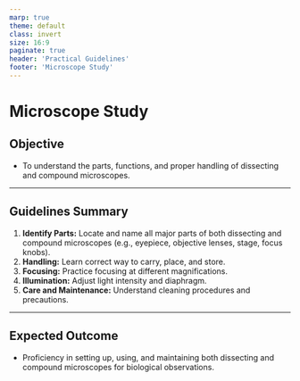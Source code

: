 ```yaml
---
marp: true
theme: default
class: invert
size: 16:9
paginate: true
header: 'Practical Guidelines'
footer: 'Microscope Study'
---
```


# Microscope Study

## Objective

*   To understand the parts, functions, and proper handling of dissecting and compound microscopes.

---

## Guidelines Summary

1.  **Identify Parts:** Locate and name all major parts of both dissecting and compound microscopes (e.g., eyepiece, objective lenses, stage, focus knobs).
2.  **Handling:** Learn correct way to carry, place, and store.
3.  **Focusing:** Practice focusing at different magnifications.
4.  **Illumination:** Adjust light intensity and diaphragm.
5.  **Care and Maintenance:** Understand cleaning procedures and precautions.

---

## Expected Outcome

*   Proficiency in setting up, using, and maintaining both dissecting and compound microscopes for biological observations.
